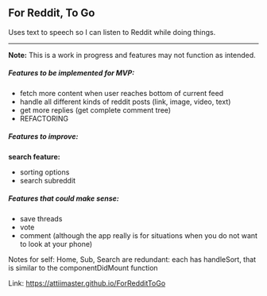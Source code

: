 ## For Reddit, To Go

Uses text to speech so I can listen to Reddit while doing things.

-------

**Note:** This is a work in progress and features may not function as intended. 


##### Features to be implemented for MVP: 
 - fetch more content when user reaches bottom of current feed
 - handle all different kinds of reddit posts (link, image, video, text)
 - get more replies (get complete comment tree)
 - REFACTORING


##### Features to improve:

**search feature:**  
 - sorting options
 - search subreddit


##### Features that could make sense:
 - save threads
 - vote
 - comment (although the app really is for situations when you do not want to look at your phone)


Notes for self:
Home, Sub, Search are redundant: each has handleSort, that is similar to the componentDidMount function 


Link: https://attiimaster.github.io/ForRedditToGo
